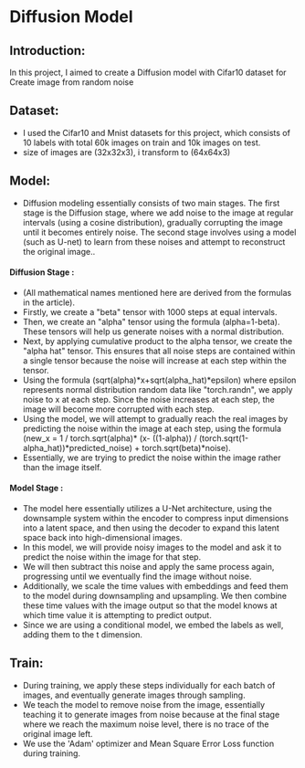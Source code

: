 # Diffusion Model

## Introduction:
In this project, I aimed to create a Diffusion model with Cifar10 dataset for Create image from random noise

## Dataset:
- I used the Cifar10 and Mnist datasets for this project, which consists of 10 labels with total 60k images on train and 10k images on test.
- size of images are (32x32x3), i transform to (64x64x3)

## Model:
- Diffusion modeling essentially consists of two main stages. The first stage is the Diffusion stage, where we add noise to the image at regular intervals (using a cosine distribution), gradually corrupting the image until it becomes entirely noise. The second stage involves using a model (such as U-net) to learn from these noises and attempt to reconstruct the original image..

#### Diffusion Stage :
- (All mathematical names mentioned here are derived from the formulas in the article).
- Firstly, we create a "beta" tensor with 1000 steps at equal intervals.
-  Then, we create an "alpha" tensor using the formula (alpha=1-beta). These tensors will help us generate noises with a normal distribution.
-  Next, by applying cumulative product to the alpha tensor, we create the "alpha hat" tensor. This ensures that all noise steps are contained within a single tensor because the noise will increase at each step within the tensor.
-  Using the formula (sqrt(alpha)*x+sqrt(alpha_hat)*epsilon) where epsilon represents normal distribution random data like "torch.randn", we apply noise to x at each step. Since the noise increases at each step, the image will become more corrupted with each step.
- Using the model, we will attempt to gradually reach the real images by predicting the noise within the image at each step, using the formula (new_x = 1 / torch.sqrt(alpha)* (x- ((1-alpha)) / (torch.sqrt(1-alpha_hat))*predicted_noise) + torch.sqrt(beta)*noise). 
- Essentially, we are trying to predict the noise within the image rather than the image itself.

#### Model Stage :
- The model here essentially utilizes a U-Net architecture, using the downsample system within the encoder to compress input dimensions into a latent space, and then using the decoder to expand this latent space back into high-dimensional images.
-  In this model, we will provide noisy images to the model and ask it to predict the noise within the image for that step.
-  We will then subtract this noise and apply the same process again, progressing until we eventually find the image without noise.
-  Additionally, we scale the time values with embeddings and feed them to the model during downsampling and upsampling. We then combine these time values with the image output so that the model knows at which time value it is attempting to predict output.
-  Since we are using a conditional model, we embed the labels as well, adding them to the t dimension.

## Train:
- During training, we apply these steps individually for each batch of images, and eventually generate images through sampling.
- We teach the model to remove noise from the image, essentially teaching it to generate images from noise because at the final stage where we reach the maximum noise level, there is no trace of the original image left.
- We use the 'Adam' optimizer and Mean Square Error Loss function during training.
